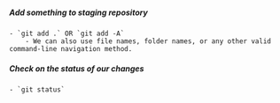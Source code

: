 ##### Add something to staging repository
    - `git add .` OR `git add -A`
        - We can also use file names, folder names, or any other valid command-line navigation method.

##### Check on the status of our changes
    - `git status`
